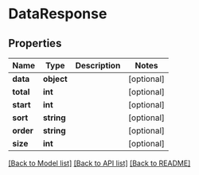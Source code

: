 # DataResponse

## Properties
Name | Type | Description | Notes
------------ | ------------- | ------------- | -------------
**data** | **object** |  | [optional] 
**total** | **int** |  | [optional] 
**start** | **int** |  | [optional] 
**sort** | **string** |  | [optional] 
**order** | **string** |  | [optional] 
**size** | **int** |  | [optional] 

[[Back to Model list]](../README.md#documentation-for-models) [[Back to API list]](../README.md#documentation-for-api-endpoints) [[Back to README]](../README.md)


